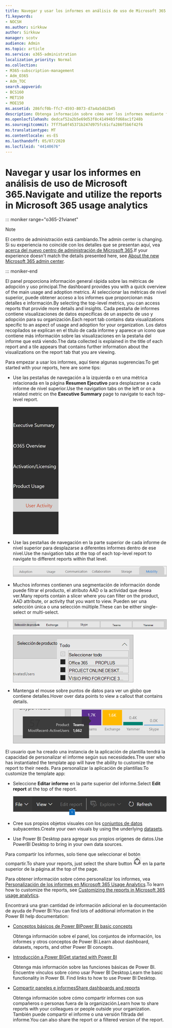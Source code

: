 ```yaml
---
title: Navegar y usar los informes en análisis de uso de Microsoft 365.
f1.keywords:
- NOCSH
ms.author: sirkkuw
author: Sirkkuw
manager: scotv
audience: Admin
ms.topic: article
ms.service: o365-administration
localization_priority: Normal
ms.collection:
- M365-subscription-management
- Adm_O365
- Adm_TOC
search.appverid:
- BCS160
- MET150
- MOE150
ms.assetid: 286fcf0b-ffc7-4593-8073-d7a4a5dd2b45
description: Obtenga información sobre cómo ver los informes mediante fichas y filtros de navegación.
ms.openlocfilehash: dedcaf52a2b5e69d53f8c41494b5fd68ac1f248b
ms.sourcegitcommit: 7ff75a0f45371b247d975fc61cfa286f5b6f42f6
ms.translationtype: MT
ms.contentlocale: es-ES
ms.lasthandoff: 05/07/2020
ms.locfileid: "44140676"
---
```

# <a name="navigate-and-utilize-the-reports-in-microsoft-365-usage-analytics"></a><span data-ttu-id="7803c-103">Navegar y usar los informes en análisis de uso de Microsoft 365.</span><span class="sxs-lookup"><span data-stu-id="7803c-103">Navigate and utilize the reports in Microsoft 365 usage analytics</span></span>

::: moniker range="o365-21vianet"

> [!NOTE]
> <span data-ttu-id="7803c-104">El centro de administración está cambiando.</span><span class="sxs-lookup"><span data-stu-id="7803c-104">The admin center is changing.</span></span> <span data-ttu-id="7803c-105">Si su experiencia no coincide con los detalles que se presentan aquí, vea [acerca del nuevo centro de administración de Microsoft 365](https://docs.microsoft.com/microsoft-365/admin/microsoft-365-admin-center-preview?view=o365-21vianet).</span><span class="sxs-lookup"><span data-stu-id="7803c-105">If your experience doesn't match the details presented here, see [About the new Microsoft 365 admin center](https://docs.microsoft.com/microsoft-365/admin/microsoft-365-admin-center-preview?view=o365-21vianet).</span></span>

::: moniker-end

<span data-ttu-id="7803c-106">El panel proporciona información general rápida sobre las métricas de adopción y uso principal.</span><span class="sxs-lookup"><span data-stu-id="7803c-106">The dashboard provides you with a quick overview of the main usage and adoption metrics.</span></span> <span data-ttu-id="7803c-107">Al seleccionar las métricas de nivel superior, puede obtener acceso a los informes que proporcionan más detalles e información.</span><span class="sxs-lookup"><span data-stu-id="7803c-107">By selecting the top-level metrics, you can access reports that provide more details and insights.</span></span> <span data-ttu-id="7803c-108">Cada pestaña de informes contiene visualizaciones de datos específicas de un aspecto de uso y adopción para su organización.</span><span class="sxs-lookup"><span data-stu-id="7803c-108">Each report tab contains data visualizations specific to an aspect of usage and adoption for your organization.</span></span> <span data-ttu-id="7803c-109">Los datos recopilados se explican en el título de cada informe y aparece un icono que contiene más información sobre las visualizaciones en la pestaña del informe que está viendo.</span><span class="sxs-lookup"><span data-stu-id="7803c-109">The data collected is explained in the title of each report and a tile appears that contains further information about the visualizations on the report tab that you are viewing.</span></span>

<span data-ttu-id="7803c-110">Para empezar a usar los informes, aquí tiene algunas sugerencias:</span><span class="sxs-lookup"><span data-stu-id="7803c-110">To get started with your reports, here are some tips:</span></span>

- <span data-ttu-id="7803c-111">Use las pestañas de navegación a la izquierda o en una métrica relacionada en la página **Resumen Ejecutivo** para desplazarse a cada informe de nivel superior.</span><span class="sxs-lookup"><span data-stu-id="7803c-111">Use the navigation tabs on the left or on a related metric on the **Executive Summary** page to navigate to each top-level report.</span></span>

    ![Muestra las pestañas de navegación a la izquierda](../../media/navigate-usage-analytics1.png)

- <span data-ttu-id="7803c-113">Use las pestañas de navegación en la parte superior de cada informe de nivel superior para desplazarse a diferentes informes dentro de ese nivel.</span><span class="sxs-lookup"><span data-stu-id="7803c-113">Use the navigation tabs at the top of each top-level report to navigate to different reports within that level.</span></span>

    ![Muestra las pestañas de navegación en la parte superior de cada informe](../../media/navigate-usage-analytics2.png)

- <span data-ttu-id="7803c-115">Muchos informes contienen una segmentación de información donde puede filtrar el producto, el atributo AAD o la actividad que desea ver.</span><span class="sxs-lookup"><span data-stu-id="7803c-115">Many reports contain a slicer where you can filter on the product, AAD attribute, or activity that you want to view.</span></span> <span data-ttu-id="7803c-116">Pueden ser una selección única o una selección múltiple.</span><span class="sxs-lookup"><span data-stu-id="7803c-116">These can be either single-select or multi-select.</span></span>

    ![Muestra una segmentación de la](../../media/navigate-usage-analytics3.png)

    ![Muestra una segmentación de la](../../media/navigate-usage-analytics4.png)


- <span data-ttu-id="7803c-119">Mantenga el mouse sobre puntos de datos para ver un globo que contiene detalles.</span><span class="sxs-lookup"><span data-stu-id="7803c-119">Hover over data points to view a callout that contains details.</span></span>

    ![Muestra el ejemplo de Hover](../../media/navigate-usage-analytics6.png)

<span data-ttu-id="7803c-121">El usuario que ha creado una instancia de la aplicación de plantilla tendrá la capacidad de personalizar el informe según sus necesidades.</span><span class="sxs-lookup"><span data-stu-id="7803c-121">The user who has instantiated the template app will have the ability to customize the report to their needs.</span></span> <span data-ttu-id="7803c-122">Para personalizar la aplicación de plantillas:</span><span class="sxs-lookup"><span data-stu-id="7803c-122">To customize the template app:</span></span>

- <span data-ttu-id="7803c-123">Seleccione **Editar informe** en la parte superior del informe.</span><span class="sxs-lookup"><span data-stu-id="7803c-123">Select **Edit report** at the top of the report.</span></span>

    ![Muestra el informe de edición](../../media/navigate-usage-analytics7.png)


- <span data-ttu-id="7803c-125">Cree sus propios objetos visuales con los [conjuntos de datos](usage-analytics-data-model.md) subyacentes.</span><span class="sxs-lookup"><span data-stu-id="7803c-125">Create your own visuals by using the underlying [datasets](usage-analytics-data-model.md).</span></span>

- <span data-ttu-id="7803c-126">Use Power BI Desktop para agregar sus propios orígenes de datos.</span><span class="sxs-lookup"><span data-stu-id="7803c-126">Use PowerBI Desktop to bring in your own data sources.</span></span>

<span data-ttu-id="7803c-127">Para compartir los informes, solo tiene que seleccionar el botón compartir.</span><span class="sxs-lookup"><span data-stu-id="7803c-127">To share your reports, just select the share button</span></span> ![Power BI Share icon](../../media/dbb0569d-2013-4f9d-ab9d-d01b09631b92.png) <span data-ttu-id="7803c-129">en la parte superior de la página.</span><span class="sxs-lookup"><span data-stu-id="7803c-129">at the top of the page.</span></span>

<span data-ttu-id="7803c-130">Para obtener información sobre cómo personalizar los informes, vea [Personalización de los informes en Microsoft 365 Usage Analytics](customize-reports.md).</span><span class="sxs-lookup"><span data-stu-id="7803c-130">To learn how to customize the reports, see [Customizing the reports in Microsoft 365 usage analytics](customize-reports.md).</span></span>

<span data-ttu-id="7803c-131">Encontrará una gran cantidad de información adicional en la documentación de ayuda de Power BI:</span><span class="sxs-lookup"><span data-stu-id="7803c-131">You can find lots of additional information in the Power BI help documentation:</span></span>

- [<span data-ttu-id="7803c-132">Conceptos básicos de Power BI</span><span class="sxs-lookup"><span data-stu-id="7803c-132">Power BI basic concepts</span></span>](https://docs.microsoft.com/power-bi/service-basic-concepts)

    <span data-ttu-id="7803c-133">Obtenga información sobre el panel, los conjuntos de información, los informes y otros conceptos de Power BI.</span><span class="sxs-lookup"><span data-stu-id="7803c-133">Learn about dashboard, datasets, reports, and other Power BI concepts.</span></span>

- [<span data-ttu-id="7803c-134">Introducción a Power BI</span><span class="sxs-lookup"><span data-stu-id="7803c-134">Get started with Power BI</span></span>](https://docs.microsoft.com/power-bi/service-get-started?wt.mc_id=O365_Reports_PBI_contentpack)

    <span data-ttu-id="7803c-p105">Obtenga más información sobre las funciones básicas de Power BI. Encuentre vínculos sobre cómo usar Power BI Desktop.</span><span class="sxs-lookup"><span data-stu-id="7803c-p105">Learn the basic functionality in Power BI. Find links to how to use Power BI Desktop.</span></span>

- [<span data-ttu-id="7803c-137">Compartir paneles e informes</span><span class="sxs-lookup"><span data-stu-id="7803c-137">Share dashboards and reports</span></span>](https://docs.microsoft.com/power-bi/service-share-dashboards)

    <span data-ttu-id="7803c-138">Obtenga información sobre cómo compartir informes con sus compañeros o personas fuera de la organización.</span><span class="sxs-lookup"><span data-stu-id="7803c-138">Learn how to share reports with your colleagues or people outside your organization.</span></span> <span data-ttu-id="7803c-139">También puede compartir el informe o una versión filtrada del informe.</span><span class="sxs-lookup"><span data-stu-id="7803c-139">You can also share the report or a filtered version of the report.</span></span>
